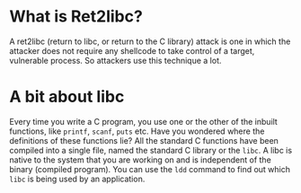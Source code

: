 # What is Ret2libc?

A ret2libc (return to libc, or return to the C library) attack is one in which the attacker does not require any shellcode to take control of a target, vulnerable process. So attackers use this technique a lot.

# A bit about libc 

Every time you write a C program, you use one or the other of the inbuilt functions, like `printf`, `scanf`, `puts` etc. Have you wondered where the definitions of these functions lie? All the standard C functions have been compiled into a single file, named the standard C library or the `libc`. A libc is native to the system that you are working on and is independent of the binary (compiled program). You can use the `ldd` command to find out which `libc` is being used by an application.
